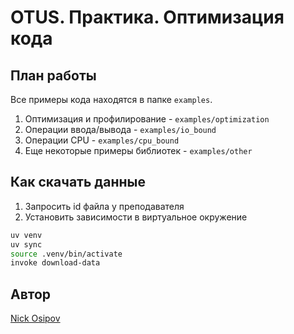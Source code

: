 # OTUS. Практика. Оптимизация кода

## План работы

Все примеры кода находятся в папке `examples`.

1. Оптимизация и профилирование - `examples/optimization`
2. Операции ввода/вывода - `examples/io_bound`
3. Операции CPU - `examples/cpu_bound`
4. Еще некоторые примеры библиотек - `examples/other`

## Как скачать данные

1. Запросить id файла у преподавателя
2. Установить зависимости в виртуальное окружение
```bash
uv venv
uv sync
source .venv/bin/activate
invoke download-data
```

## Автор

[Nick Osipov](http://t.me/NickOsipov)